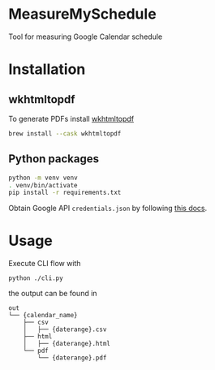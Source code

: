 # MeasureMySchedule

Tool for measuring Google Calendar schedule

# Installation

## wkhtmltopdf

To generate PDFs install [wkhtmltopdf](https://wkhtmltopdf.org)
```bash
brew install --cask wkhtmltopdf
```

## Python packages

```bash
python -m venv venv
. venv/bin/activate
pip install -r requirements.txt
```

Obtain Google API `credentials.json` by following [this docs](https://developers.google.com/calendar/quickstart/python).

# Usage

Execute CLI flow with

`python ./cli.py`

the output can be found in

```console
out
└── {calendar_name}
    ├── csv
    │   ├── {daterange}.csv
    ├── html
    │   ├── {daterange}.html
    └── pdf
        └── {daterange}.pdf
```
